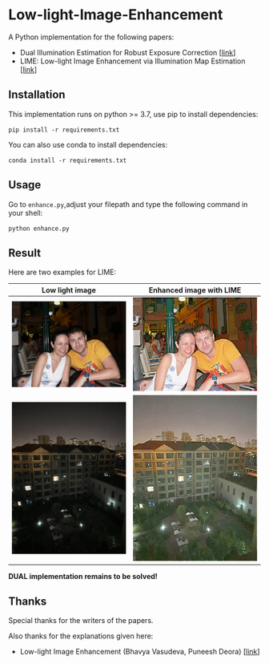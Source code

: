 # Low-light-Image-Enhancement

A Python implementation for the following papers:

 * Dual Illumination Estimation for Robust Exposure Correction [[link](https://arxiv.org/pdf/1910.13688.pdf)]
 * LIME: Low-light Image Enhancement via Illumination Map Estimation [[link](https://ieeexplore.ieee.org/document/7782813)]

## Installation
This implementation runs on python >= 3.7, use pip to install dependencies:
```shell
pip install -r requirements.txt
```

You can also use conda to install dependencies:

```shell
conda install -r requirements.txt
```

## Usage

Go to ```enhance.py```,adjust your filepath and type the following command in your shell:

```shell
python enhance.py
```

## Result

Here are two examples for LIME:

| Low light image  | Enhanced image with LIME  |
|:----------------:|:-------------------------:|
| ![](pics/2.jpg)  | ![](pics/LIME_2.jpg)  |
| ![](pics/wx.jpg) | ![](pics/LIME_wx.jpg) |

**DUAL implementation remains to be solved!**

## Thanks

Special thanks for the writers of the papers.

Also thanks for the explanations given here:

 * Low-light Image Enhancement (Bhavya Vasudeva, Puneesh Deora) [[link](https://drive.google.com/file/d/1aph-GUsr_Br2dMLTR3e0kYqAM5aThmj1/view)]
